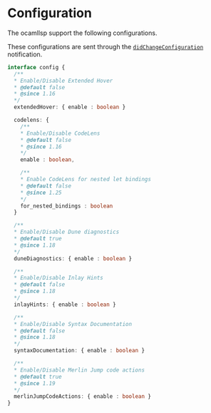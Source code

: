 # Configuration

The ocamllsp support the following configurations.

These configurations are sent through the
[`didChangeConfiguration`](https://microsoft.github.io/language-server-protocol/specifications/lsp/3.17/specification/#workspace_didChangeConfiguration)
notification.

```ts
interface config {
  /**
  * Enable/Disable Extended Hover
  * @default false
  * @since 1.16
  */
  extendedHover: { enable : boolean }

  codelens: {
    /**
    * Enable/Disable CodeLens
    * @default false
    * @since 1.16
    */
    enable : boolean,

    /**
    * Enable CodeLens for nested let bindings
    * @default false
    * @since 1.25
    */
    for_nested_bindings : boolean
  }

  /**
  * Enable/Disable Dune diagnostics
  * @default true
  * @since 1.18
  */
  duneDiagnostics: { enable : boolean }

  /**
  * Enable/Disable Inlay Hints
  * @default false
  * @since 1.18
  */
  inlayHints: { enable : boolean }

  /**
  * Enable/Disable Syntax Documentation
  * @default false
  * @since 1.18
  */
  syntaxDocumentation: { enable : boolean }

  /**
  * Enable/Disable Merlin Jump code actions
  * @default true
  * @since 1.19
  */
  merlinJumpCodeActions: { enable : boolean }
}
```
